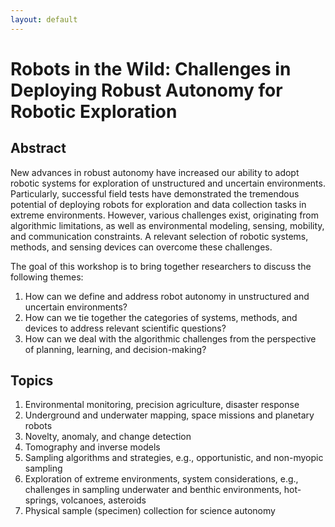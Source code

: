 ```yaml
---
layout: default
---
```


# Robots in the Wild: Challenges in Deploying Robust Autonomy for Robotic Exploration

## Abstract

New advances in robust autonomy have increased our ability to adopt robotic systems for exploration of unstructured and uncertain environments. Particularly, successful field tests have demonstrated the tremendous potential of deploying robots for exploration and data collection tasks in extreme environments. However, various challenges exist, originating from algorithmic limitations, as well as environmental modeling, sensing, mobility, and communication constraints. A relevant selection of robotic systems, methods, and sensing devices can overcome these challenges. 

The goal of this workshop is to bring together researchers to discuss the following themes:

1. How can we define and address robot autonomy in unstructured and uncertain environments?
2. How can we tie together the categories of systems, methods, and devices to address relevant scientific questions? 
3. How can we deal with the algorithmic challenges from the perspective of planning, learning, and decision-making?


## Topics

1. Environmental monitoring, precision agriculture, disaster response
2. Underground and underwater mapping, space missions and planetary robots
3. Novelty, anomaly, and change detection
4. Tomography and inverse models
5. Sampling algorithms and strategies, e.g., opportunistic, and non-myopic sampling
6. Exploration of extreme environments, system considerations, e.g., challenges in  sampling underwater and benthic environments, hot-springs, volcanoes, asteroids
7. Physical sample (specimen) collection for science autonomy

